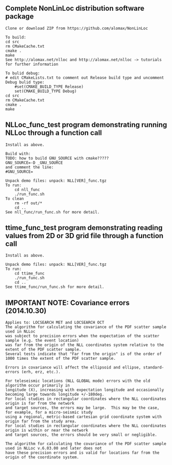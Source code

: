 Complete NonLinLoc distribution software package
------------------------------------------------------
	Clone or download ZIP from https://github.com/alomax/NonLinLoc

	To build:
	cd src
	rm CMakeCache.txt 
	cmake .
	make
	See http://alomax.net/nlloc and http://alomax.net/nlloc -> tutorials for further information
	
	To bulid debug:
	# edit CMakeLists.txt to comment out Release build type and uncomment Debug bulid type:
		#set(CMAKE_BUILD_TYPE Release)
		set(CMAKE_BUILD_TYPE Debug)
	cd src
	rm CMakeCache.txt 
	cmake .
	make


NLLoc_func_test program demonstrating running NLLoc through a function call
------------------------------------------------------
	Install as above.

	Build with:
	TODO: how to build GNU_SOURCE with cmake?????
	GNU_SOURCE=-D _GNU_SOURCE
	and comment the line:
	#GNU_SOURCE=

	Unpack demo files: unpack: NLL[VER]_func.tgz
	To run:
		cd nll_func
		./run_func.sh
	To clean
		rm -rf out/*
		cd ..
	See nll_func/run_func.sh for more detail.


ttime_func_test program demonstrating reading values from 2D or 3D grid file through a function call
------------------------------------------------------
	Install as above.

	Unpack demo files: unpack: NLL[VER]_func.tgz
	To run:
		cd ttime_func
		./run_func.sh
		cd ..
	See ttime_func/run_func.sh for more detail.


IMPORTANT NOTE: Covariance errors (2014.10.30)
------------------------------------------------------
	Applies to: LOCSEARCH MET and LOCSEARCH OCT
	The algorithm for calculating the covariance of the PDF scatter sample used in NLLoc
	was subject to precision errors when the expectation of the scatter sample (e.g. the event location)
	was far from the origin of the NLL coordinates system relative to the extent of the PDF scatter sample.
	Several tests indicate that "Far from the origin" is of the order of 1000 times the extent of the PDF scatter sample.

	Errors in covariance will affect the ellipsoid and ellipse, standard-errors (erh, erz, etc.).

	For teleseismic locations (NLL GLOBAL mode) errors with the old algorithm occur primarily in
	longitude (X), increasing with expectation longitude and occasionally becoming large towards longitude +/-180deg.
	For local studies in rectangular coordinates where the NLL coordinates origin is far from the network
	and target sources, the errors may be large.  This may be the case, for example, for a micro-seismic study
	using a regional, metric-based cartesian grid coordinate system with origin far from the study area.
	For local studies in rectangular coordinates where the NLL coordinates origin is within or near the network
	and target sources, the errors should be very small or negligible.

	The algorithm for calculating the covariance of the PDF scatter sample used in NLLoc v.6.03.00 and later does not
	have these precision errors and is valid for locations far from the origin of the coordinate system.


